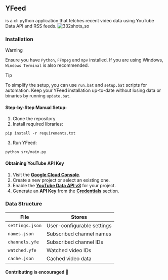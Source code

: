 ## YFeed
is a cli python application that fetches recent video data using YouTube Data API and RSS feeds.
![332shots_so](https://github.com/user-attachments/assets/d85341a3-6b2e-4cc0-b799-5a833b825046)

### Installation

> [!WARNING]
> Ensure you have `Python`, `FFmpeg` and `mpv` installed. If you are using Windows, `Windows Terminal` is also recommended.

> [!TIP]
> To simplify the setup, you can use `run.bat` and `setup.bat` scripts for automation. Keep your YFeed installation up-to-date without losing data or binaries by running `update.bat`.

#### Step-by-Step Manual Setup:
1. Clone the repository
2. Install required libraries:
```
pip install -r requirements.txt
```
3. Run YFeed:
```
python src/main.py
```

#### Obtaining YouTube API Key
1. Visit the [**Google Cloud Console**](https://console.cloud.google.com/).
2. Create a new project or select an existing one.
3. Enable the [**YouTube Data API v3**](https://console.cloud.google.com/apis/library/youtube.googleapis.com) for your project.
4. Generate an **API Key** from the [**Credentials**](https://console.cloud.google.com/apis/credentials) section.

### Data Structure
| **File**             | **Stores**                       |
|----------------------|----------------------------------|
| `settings.json`      | User-configurable settings       |
| `names.json`         | Subscribed channel names         |
| `channels.yfe`       | Subscribed channel IDs           |
| `watched.yfe`        | Watched video IDs                |
| `cache.json`         | Cached video data                |

#### Contributing is encouraged 🤗
